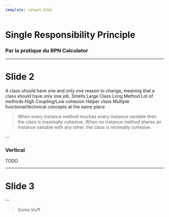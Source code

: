 ```yaml
---
template: reveal.html
---
```

# Single Responsibility Principle

### Par la pratique du RPN Calculator

---

# Slide 2

A class should have one and only one reason to change, meaning that a class should have only one job.
Smells
Large Class
Long Method
Lot of methods
High Coupling/Low cohesion
Helper class
Multiple functional/technical concepts at the same place

> When every instance method touches every instance variable then the class is maximally cohesive. When no instance method shares an instance variable with any other,
the class is minimally cohesive.


--

### Vertical

TODO

---

# Slide 3

--

> Some stuff

